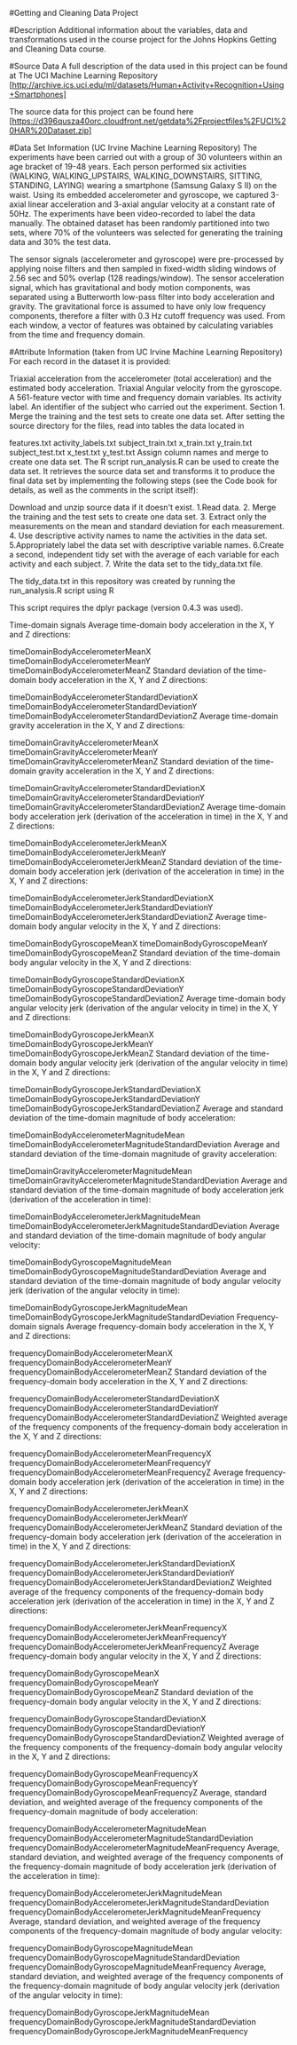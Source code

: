 ﻿#Getting and Cleaning Data Project


#Description
Additional information about the variables, data and transformations used in the course project for the Johns Hopkins Getting and Cleaning Data course.

#Source Data
A full description of the data used in this project can be found at The UCI Machine Learning Repository
[http://archive.ics.uci.edu/ml/datasets/Human+Activity+Recognition+Using+Smartphones]

The source data for this project can be found here [https://d396qusza40orc.cloudfront.net/getdata%2Fprojectfiles%2FUCI%20HAR%20Dataset.zip]

#Data Set Information (UC Irvine Machine Learning Repository)
The experiments have been carried out with a group of 30 volunteers within an age bracket of 19-48 years. Each person performed six activities (WALKING, WALKING_UPSTAIRS, WALKING_DOWNSTAIRS, SITTING, STANDING, LAYING) wearing a smartphone (Samsung Galaxy S II) on the waist. Using its embedded accelerometer and gyroscope, we captured 3-axial linear acceleration and 3-axial angular velocity at a constant rate of 50Hz. The experiments have been video-recorded to label the data manually. The obtained dataset has been randomly partitioned into two sets, where 70% of the volunteers was selected for generating the training data and 30% the test data. 

The sensor signals (accelerometer and gyroscope) were pre-processed by applying noise filters and then sampled in fixed-width sliding windows of 2.56 sec and 50% overlap (128 readings/window). The sensor acceleration signal, which has gravitational and body motion components, was separated using a Butterworth low-pass filter into body acceleration and gravity. The gravitational force is assumed to have only low frequency components, therefore a filter with 0.3 Hz cutoff frequency was used. From each window, a vector of features was obtained by calculating variables from the time and frequency domain.

#Attribute Information (taken from UC Irvine Machine Learning Repository)
For each record in the dataset it is provided:

Triaxial acceleration from the accelerometer (total acceleration) and the estimated body acceleration.
Triaxial Angular velocity from the gyroscope.
A 561-feature vector with time and frequency domain variables.
Its activity label.
An identifier of the subject who carried out the experiment.
Section 1. Merge the training and the test sets to create one data set.
After setting the source directory for the files, read into tables the data located in

features.txt
activity_labels.txt
subject_train.txt
x_train.txt
y_train.txt
subject_test.txt
x_test.txt
y_test.txt
Assign column names and merge to create one data set.
The R script run_analysis.R can be used to create the data set. It retrieves the source data set and transforms it to produce the final data set by implementing the following steps (see the Code book for details, as well as the comments in the script itself):

Download and unzip source data if it doesn't exist.
1.Read data.
2. Merge the training and the test sets to create one data set.
3. Extract only the measurements on the mean and standard deviation for each measurement.
4. Use descriptive activity names to name the activities in the data set.
5.Appropriately label the data set with descriptive variable names.
6.Create a second, independent tidy set with the average of each variable for each activity and each subject.
7. Write the data set to the tidy_data.txt file.

The tidy_data.txt in this repository was created by running the run_analysis.R script using R 

This script requires the dplyr package (version 0.4.3 was used).

Time-domain signals
Average time-domain body acceleration in the X, Y and Z directions:

timeDomainBodyAccelerometerMeanX
timeDomainBodyAccelerometerMeanY
timeDomainBodyAccelerometerMeanZ
Standard deviation of the time-domain body acceleration in the X, Y and Z directions:

timeDomainBodyAccelerometerStandardDeviationX
timeDomainBodyAccelerometerStandardDeviationY
timeDomainBodyAccelerometerStandardDeviationZ
Average time-domain gravity acceleration in the X, Y and Z directions:

timeDomainGravityAccelerometerMeanX
timeDomainGravityAccelerometerMeanY
timeDomainGravityAccelerometerMeanZ
Standard deviation of the time-domain gravity acceleration in the X, Y and Z directions:

timeDomainGravityAccelerometerStandardDeviationX
timeDomainGravityAccelerometerStandardDeviationY
timeDomainGravityAccelerometerStandardDeviationZ
Average time-domain body acceleration jerk (derivation of the acceleration in time) in the X, Y and Z directions:

timeDomainBodyAccelerometerJerkMeanX
timeDomainBodyAccelerometerJerkMeanY
timeDomainBodyAccelerometerJerkMeanZ
Standard deviation of the time-domain body acceleration jerk (derivation of the acceleration in time) in the X, Y and Z directions:

timeDomainBodyAccelerometerJerkStandardDeviationX
timeDomainBodyAccelerometerJerkStandardDeviationY
timeDomainBodyAccelerometerJerkStandardDeviationZ
Average time-domain body angular velocity in the X, Y and Z directions:

timeDomainBodyGyroscopeMeanX
timeDomainBodyGyroscopeMeanY
timeDomainBodyGyroscopeMeanZ
Standard deviation of the time-domain body angular velocity in the X, Y and Z directions:

timeDomainBodyGyroscopeStandardDeviationX
timeDomainBodyGyroscopeStandardDeviationY
timeDomainBodyGyroscopeStandardDeviationZ
Average time-domain body angular velocity jerk (derivation of the angular velocity in time) in the X, Y and Z directions:

timeDomainBodyGyroscopeJerkMeanX
timeDomainBodyGyroscopeJerkMeanY
timeDomainBodyGyroscopeJerkMeanZ
Standard deviation of the time-domain body angular velocity jerk (derivation of the angular velocity in time) in the X, Y and Z directions:

timeDomainBodyGyroscopeJerkStandardDeviationX
timeDomainBodyGyroscopeJerkStandardDeviationY
timeDomainBodyGyroscopeJerkStandardDeviationZ
Average and standard deviation of the time-domain magnitude of body acceleration:

timeDomainBodyAccelerometerMagnitudeMean
timeDomainBodyAccelerometerMagnitudeStandardDeviation
Average and standard deviation of the time-domain magnitude of gravity acceleration:

timeDomainGravityAccelerometerMagnitudeMean
timeDomainGravityAccelerometerMagnitudeStandardDeviation
Average and standard deviation of the time-domain magnitude of body acceleration jerk (derivation of the acceleration in time):

timeDomainBodyAccelerometerJerkMagnitudeMean
timeDomainBodyAccelerometerJerkMagnitudeStandardDeviation
Average and standard deviation of the time-domain magnitude of body angular velocity:

timeDomainBodyGyroscopeMagnitudeMean
timeDomainBodyGyroscopeMagnitudeStandardDeviation
Average and standard deviation of the time-domain magnitude of body angular velocity jerk (derivation of the angular velocity in time):

timeDomainBodyGyroscopeJerkMagnitudeMean
timeDomainBodyGyroscopeJerkMagnitudeStandardDeviation
Frequency-domain signals
Average frequency-domain body acceleration in the X, Y and Z directions:

frequencyDomainBodyAccelerometerMeanX
frequencyDomainBodyAccelerometerMeanY
frequencyDomainBodyAccelerometerMeanZ
Standard deviation of the frequency-domain body acceleration in the X, Y and Z directions:

frequencyDomainBodyAccelerometerStandardDeviationX
frequencyDomainBodyAccelerometerStandardDeviationY
frequencyDomainBodyAccelerometerStandardDeviationZ
Weighted average of the frequency components of the frequency-domain body acceleration in the X, Y and Z directions:

frequencyDomainBodyAccelerometerMeanFrequencyX
frequencyDomainBodyAccelerometerMeanFrequencyY
frequencyDomainBodyAccelerometerMeanFrequencyZ
Average frequency-domain body acceleration jerk (derivation of the acceleration in time) in the X, Y and Z directions:

frequencyDomainBodyAccelerometerJerkMeanX
frequencyDomainBodyAccelerometerJerkMeanY
frequencyDomainBodyAccelerometerJerkMeanZ
Standard deviation of the frequency-domain body acceleration jerk (derivation of the acceleration in time) in the X, Y and Z directions:

frequencyDomainBodyAccelerometerJerkStandardDeviationX
frequencyDomainBodyAccelerometerJerkStandardDeviationY
frequencyDomainBodyAccelerometerJerkStandardDeviationZ
Weighted average of the frequency components of the frequency-domain body acceleration jerk (derivation of the acceleration in time) in the X, Y and Z directions:

frequencyDomainBodyAccelerometerJerkMeanFrequencyX
frequencyDomainBodyAccelerometerJerkMeanFrequencyY
frequencyDomainBodyAccelerometerJerkMeanFrequencyZ
Average frequency-domain body angular velocity in the X, Y and Z directions:

frequencyDomainBodyGyroscopeMeanX
frequencyDomainBodyGyroscopeMeanY
frequencyDomainBodyGyroscopeMeanZ
Standard deviation of the frequency-domain body angular velocity in the X, Y and Z directions:

frequencyDomainBodyGyroscopeStandardDeviationX
frequencyDomainBodyGyroscopeStandardDeviationY
frequencyDomainBodyGyroscopeStandardDeviationZ
Weighted average of the frequency components of the frequency-domain body angular velocity in the X, Y and Z directions:

frequencyDomainBodyGyroscopeMeanFrequencyX
frequencyDomainBodyGyroscopeMeanFrequencyY
frequencyDomainBodyGyroscopeMeanFrequencyZ
Average, standard deviation, and weighted average of the frequency components of the frequency-domain magnitude of body acceleration:

frequencyDomainBodyAccelerometerMagnitudeMean
frequencyDomainBodyAccelerometerMagnitudeStandardDeviation
frequencyDomainBodyAccelerometerMagnitudeMeanFrequency
Average, standard deviation, and weighted average of the frequency components of the frequency-domain magnitude of body acceleration jerk (derivation of the acceleration in time):

frequencyDomainBodyAccelerometerJerkMagnitudeMean
frequencyDomainBodyAccelerometerJerkMagnitudeStandardDeviation
frequencyDomainBodyAccelerometerJerkMagnitudeMeanFrequency
Average, standard deviation, and weighted average of the frequency components of the frequency-domain magnitude of body angular velocity:

frequencyDomainBodyGyroscopeMagnitudeMean
frequencyDomainBodyGyroscopeMagnitudeStandardDeviation
frequencyDomainBodyGyroscopeMagnitudeMeanFrequency
Average, standard deviation, and weighted average of the frequency components of the frequency-domain magnitude of body angular velocity jerk (derivation of the angular velocity in time):

frequencyDomainBodyGyroscopeJerkMagnitudeMean
frequencyDomainBodyGyroscopeJerkMagnitudeStandardDeviation
frequencyDomainBodyGyroscopeJerkMagnitudeMeanFrequency